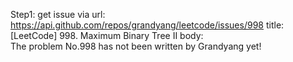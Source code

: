 Step1: get issue via url: https://api.github.com/repos/grandyang/leetcode/issues/998 
 title:[LeetCode] 998. Maximum Binary Tree II 
 body:  
 The problem No.998 has not been written by Grandyang yet!